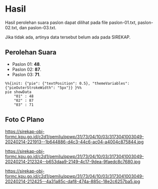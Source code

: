 # Hasil

Hasil perolehan suara paslon dapat dilihat pada file paslon-01.txt, paslon-02.txt, dan paslon-03.txt.

Jika tidak ada, artinya data tersebut belum ada pada SIREKAP.

## Perolehan Suara

 * Paslon 01: **48**.
 * Paslon 02: **87**.
 * Paslon 03: **71**.

```mermaid
%%{init: {"pie": {"textPosition": 0.5}, "themeVariables": {"pieOuterStrokeWidth": "5px"}} }%%
pie showData
    "01" : 48
    "02" : 87
    "03" : 71
```
## Foto C Plano

https://sirekap-obj-formc.kpu.go.id/c2d1/pemilu/ppwp/31/73/04/10/03/3173041003049-20240214-221913--1b644886-d4c3-44c6-ac04-a4004c875844.jpg

https://sirekap-obj-formc.kpu.go.id/c2d1/pemilu/ppwp/31/73/04/10/03/3173041003049-20240214-212324--b653daa9-2149-4c17-9dea-9faedc8c7680.jpg

https://sirekap-obj-formc.kpu.go.id/c2d1/pemilu/ppwp/31/73/04/10/03/3173041003049-20240214-212425--4a31a85c-daf8-474a-885c-18e2c6257ba5.jpg
